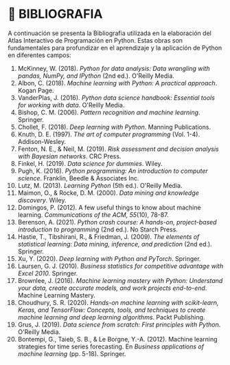 # 📖 BIBLIOGRAFIA

A continuación se presenta la Bibliografia utilizada en la elaboración del Atlas Interactivo de Programación en Python. Estas obras son fundamentales para profundizar en el aprendizaje y la aplicación de Python en diferentes campos:


1. McKinney, W. (2018). *Python for data analysis: Data wrangling with pandas, NumPy, and IPython* (2nd ed.). O'Reilly Media.
2. Albon, C. (2018). *Machine learning with Python: A practical approach*. Kogan Page.
3. VanderPlas, J. (2016). *Python data science handbook: Essential tools for working with data*. O'Reilly Media.
4. Bishop, C. M. (2006). *Pattern recognition and machine learning*. Springer.
5. Chollet, F. (2018). *Deep learning with Python*. Manning Publications.
6. Knuth, D. E. (1997). *The art of computer programming* (Vol. 1-4). Addison-Wesley.
7. Fenton, N. E., & Neil, M. (2019). *Risk assessment and decision analysis with Bayesian networks*. CRC Press.
8. Finkel, H. (2019). *Data science for dummies*. Wiley.
9. Pugh, K. (2016). *Python programming: An introduction to computer science*. Franklin, Beedle & Associates Inc.
10. Lutz, M. (2013). *Learning Python* (5th ed.). O'Reilly Media.
11. Maimon, O., & Rocke, D. M. (2000). *Data mining and knowledge discovery*. Wiley.
12. Domingos, P. (2012). A few useful things to know about machine learning. *Communications of the ACM, 55*(10), 78-87.
13. Berenson, A. (2021). *Python crash course: A hands-on, project-based introduction to programming* (2nd ed.). No Starch Press.
14. Hastie, T., Tibshirani, R., & Friedman, J. (2009). *The elements of statistical learning: Data mining, inference, and prediction* (2nd ed.). Springer.
15. Xu, Y. (2020). *Deep learning with Python and PyTorch*. Springer.
16. Laursen, G. J. (2010). *Business statistics for competitive advantage with Excel 2010*. Springer.
17. Brownlee, J. (2016). *Machine learning mastery with Python: Understand your data, create accurate models, and work projects end-to-end*. Machine Learning Mastery.
18. Choudhury, S. R. (2020). *Hands-on machine learning with scikit-learn, Keras, and TensorFlow: Concepts, tools, and techniques to create machine learning and deep learning algorithms*. Packt Publishing.
19. Grus, J. (2019). *Data science from scratch: First principles with Python*. O'Reilly Media.
20. Bontempi, G., Taieb, S. B., & Le Borgne, Y.-A. (2012). Machine learning strategies for time series forecasting. En *Business applications of machine learning* (pp. 5-18). Springer.
